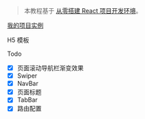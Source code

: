 > 本教程基于 [从零搭建 React 项目开发环境](https://github.com/zhuanglong/rem-layout)。

[我的项目实例](https://github.com/zhuanglong/react-template/tree/h5)

H5 模板

Todo

- [x] 页面滚动导航栏渐变效果
- [x] Swiper
- [x] NavBar
- [x] 页面标题
- [x] TabBar
- [x] 路由配置
